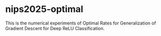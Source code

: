# nips2025-optimal
This is the numerical experiments of Optimal Rates for Generalization  of Gradient Descent for Deep ReLU Classification.
